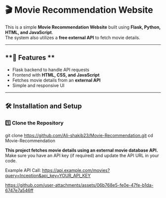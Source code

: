 # **🎬 Movie Recommendation Website**

This is a simple **Movie Recommendation Website** built using **Flask, Python, HTML, and JavaScript**.  
The system also utilizes a **free external API** to fetch movie details.

---

## **🚀 Features **
- Flask backend to handle API requests
- Frontend with **HTML, CSS, and JavaScript**
- Fetches movie details from an **external API**
- Simple and responsive UI

---

## **🛠️ Installation and Setup**

### **1️⃣ Clone the Repository**

git clone https://github.com/Ali-shakib23/Movie-Recommendation.git
cd Movie-Recommendation

**This project fetches movie details using an external movie database API.**
Make sure you have an API key (if required) and update the API URL in your code.

Example API Call:
https://api.example.com/movies?query=Inception&api_key=YOUR_API_KEY

https://github.com/user-attachments/assets/06b768e5-fe0e-47fe-b1da-6747e7a546ff
